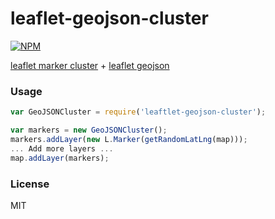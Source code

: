 leaflet-geojson-cluster
=====================
[![NPM](https://nodei.co/npm/leaflet-geojson-cluster.png)](https://nodei.co/npm/leaflet-geojson-cluster/)

[leaflet marker cluster](https://github.com/Leaflet/Leaflet.markercluster) + [leaflet geojson](http://leafletjs.com/reference.html#geojson)

### Usage

```javascript
var GeoJSONCluster = require('leaftlet-geojson-cluster');

var markers = new GeoJSONCluster();
markers.addLayer(new L.Marker(getRandomLatLng(map)));
... Add more layers ...
map.addLayer(markers);
```


### License
MIT
